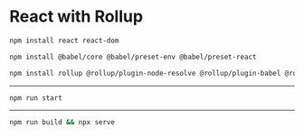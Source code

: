# React with Rollup

```bash
npm install react react-dom
```

```bash
npm install @babel/core @babel/preset-env @babel/preset-react
```

```bash
npm install rollup @rollup/plugin-node-resolve @rollup/plugin-babel @rollup/plugin-commonjs @rollup/plugin-replace rollup-plugin-serve rollup-plugin-livereload
```

---

```bash
npm run start
```

---

```bash
npm run build && npx serve
```
